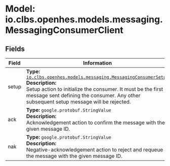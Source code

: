 # Model: io.clbs.openhes.models.messaging.MessagingConsumerClient

## Fields

| Field | Information |
| --- | --- |
| setup | <b>Type:</b> [`io.clbs.openhes.models.messaging.MessagingConsumerSetup`](model-io-clbs-openhes-models-messaging-messagingconsumersetup.md)<br><b>Description:</b><br>Setup action to initialize the consumer. It must be the first message sent defining the consumer. Any other subsequent setup message will be rejected. |
| ack | <b>Type:</b> `google.protobuf.StringValue`<br><b>Description:</b><br>Acknowledgement action to confirm the message with the given message ID. |
| nak | <b>Type:</b> `google.protobuf.StringValue`<br><b>Description:</b><br>Negative-acknowledgement action to reject and requeue the message with the given message ID. |

